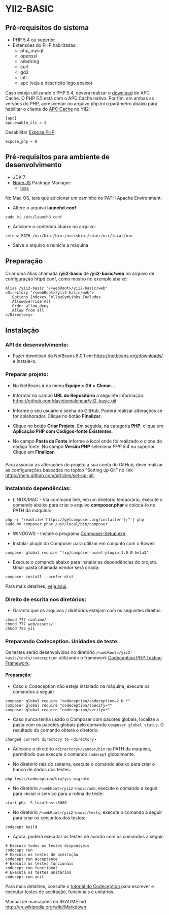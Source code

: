 # YII2-BASIC

## Pré-requisitos do sistema

<ul>
    <li>PHP 5.4 ou superior</li>
    <li>Extensões do PHP habilitadas:
        <ul>
            <li>php_mysql</li>
            <li>openssl</li>
            <li>mbstring</li>
            <li>curl</li>
            <li>gd2</li>
            <li>intl</li>
            <li>apc (veja a descrição logo abaixo)</li>
        </ul>
    </li>
</ul>

Caso esteja utilizando o PHP 5.4, deverá realizar o [download](http://windows.php.net/downloads/pecl/releases/apc/3.1.13/php_apc-3.1.13-5.4-ts-vc9-x86.zip) do APC Cache. O PHP 5.5 está com o APC Cache nativo. Por fim, em ambas as versões do PHP, acrescentar no arquivo php.ini o parâmetro abaixo para habilitar o cliente do [APC Cache](http://php.net/manual/pt_BR/book.apc.php) no YII2:
```
[apc]
apc.enable_cli = 1
```

Desabilitar [Expose PHP](http://lv1.php.net/manual/en/ini.core.php#ini.expose-php):
```
expose_php = 0
```

## Pré-requisitos para ambiente de desenvolvimento
<ul>
    <li>JDK 7</li>
    <li><a href="http://nodejs.org">Node.JS</a> Package Manager:
        <ul>
            <li><a href="https://www.npmjs.org/package/less">less</a></l>
        </ul>
    </li>
</ul>

No Mac OS, terá que adicionar um caminho no PATH Apache Environment:
* Altere o arquivo **launchd.conf**:
```
sudo vi /etc/launchd.conf
```

* Adicione o conteúdo abaixo no arquivo:
```
setenv PATH /usr/bin:/bin:/usr/sbin:/sbin:/usr/local/bin
```

* Salve o arquivo e reinicie a máquina

## Preparação

Criar uma Alias chamada **/yii2-basic** de **/yii2-basic/web** no arquivo de configuração httpd.conf, como mostro no exemplo abaixo:
```
Alias /yii2-basic "/<webRoot>/yii2-basic/web"
<Directory "/<webRoot>/yii2-basic/web">
   Options Indexes FollowSymLinks Includes
   AllowOverride All
   Order allow,deny
   Allow from all
</Directory>
```

## Instalação

### API de desenvolvimento:

* Fazer download do NetBeans 8.0.1 em https://netbeans.org/downloads/ e instale-o.

### Preparar projeto:

* No NetBeans ir no menu **Equipe > Git > Clonar...**

* Informar no campo **URL do Repositório** a seguinte informação: https://github.com/davidsonalencar/yii2-basic.git

* Informe o seu usuário e senha do GitHub. Poderá realizar alterações se for colaborador. Clique no botão **Finalizar**.

* Clique no botão **Criar Projeto**. Em seguida, na categoria **PHP**, clique em **Aplicação PHP com Códigos-fonte Existentes**. 

* No campo **Pasta da Fonte** informe o local onde foi realizado o clone do código fonte. No campo **Versão PHP** seleciona *PHP 5.4* ou superior. Clique em **Finalizar**.

### 
Para associar as alterações do projeto a sua conta do GitHub, deve realizar as configurações baseadas no tópico "Setting up Git" no link https://help.github.com/articles/set-up-git.

### Instalando dependências:

* LINUX/MAC - Via command line, em um diretório temporário, execute o comando abaixo para criar o arquivo **composer.phar** e colocá-lo no PATH da máquina: 
```
php -r "readfile('https://getcomposer.org/installer');" | php
sudo mv composer.phar /usr/local/bin/composer
```

* WINDOWS - Instale o programa [Composer-Setup.exe](https://getcomposer.org/Composer-Setup.exe). 

* Instalar plugin do Composer para utilizar em conjunto com o Bower:
```
composer global require "fxp/composer-asset-plugin:1.0.0-beta3"
```

* Execute o comando abaixo para instalar as dependências do projeto. Umar pasta chamada *vendor* será criada:
```
composer install --prefer-dist
```

Para mais detalhes, [veja aqui](http://www.yiiframework.com/doc-2.0/guide-start-installation.html).

### Direito de escrita nos diretórios:

* Garanta que os arquivos / diretórios estejam com os seguintes direitos:
```
chmod 777 runtime/
chmod 777 web/assets/
chmod 755 yii
```

### Preparando Codeception. Unidades de teste:

Os testes serão desenvolvidos no diretório ```/<webRoot>/yii2-basic/tests/codeception``` utilizando o framework [Codeception PHP Testing Framework](http://codeception.com/).

#### Preparação:

* Caso o Codeception não esteja instalado na máquina, execute os comandos a seguir:
```
composer global require "codeception/codeception=2.0.*"
composer global require "codeception/specify=*"
composer global require "codeception/verify=*"
```

* Caso nunca tenha usado o Composer com pacotes globais, localize a pasta com os pacotes globais pelo comando ```composer global status```. O resultado do comando obterá o diretório:
```
Changed current directory to <directory>
```

* Adicione o diretório ```<directory>/vendor/bin``` no PATH da máquina, permitindo que execute o comando ```codecept``` globalmente.

* No diretório raiz do sistema, execute o comando abaixo para criar o banco de dados dos testes:
```
php tests/codeception/bin/yii migrate
```

* No diretório ```/<webRoot>/yii2-basic/web```, execute o comando a seguir para iniciar o serviço para a rotina de teste:
```
start php -S localhost:8080
```

* No diretório ```/<webRoot>/yii2-basic/tests```, execute o comando a seguir para criar os conjuntos dos testes:
```
codecept build
```

* Agora, poderá executar os testes de acordo com os comandos a seguir:
```
# Executa todos os testes disponíveis
codecept run
# Executa os testes de aceitação
codecept run acceptance
# Executa os testes funcionais
codecept run functional
# Executa os testes unitários
codecept run unit
```

Para mais detalhes, consulte o [tutorial do Codeception](http://codeception.com/docs/01-Introduction) para escrever e executar testes de aceitação, funcionais e unitários.

Manual de marcações do README.md http://en.wikipedia.org/wiki/Markdown.
